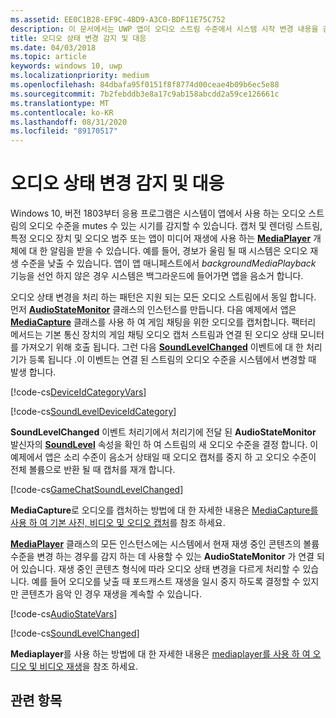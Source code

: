 ```yaml
---
ms.assetid: EE0C1B28-EF9C-4BD9-A3C0-BDF11E75C752
description: 이 문서에서는 UWP 앱이 오디오 스트림 수준에서 시스템 시작 변경 내용을 감지 하 고 응답 하는 방법을 설명 합니다.
title: 오디오 상태 변경 감지 및 대응
ms.date: 04/03/2018
ms.topic: article
keywords: windows 10, uwp
ms.localizationpriority: medium
ms.openlocfilehash: 84dbafa95f0151f8f8774d00ceae4b09b6ec5e88
ms.sourcegitcommit: 7b2febddb3e8a17c9ab158abcdd2a59ce126661c
ms.translationtype: MT
ms.contentlocale: ko-KR
ms.lasthandoff: 08/31/2020
ms.locfileid: "89170517"
---
```

# <a name="detect-and-respond-to-audio-state-changes"></a>오디오 상태 변경 감지 및 대응
Windows 10, 버전 1803부터 응용 프로그램은 시스템이 앱에서 사용 하는 오디오 스트림의 오디오 수준을 mutes 수 있는 시기를 감지할 수 있습니다. 캡처 및 렌더링 스트림, 특정 오디오 장치 및 오디오 범주 또는 앱이 미디어 재생에 사용 하는 [**MediaPlayer**](/uwp/api/Windows.Media.Playback.MediaPlayer) 개체에 대 한 알림을 받을 수 있습니다. 예를 들어, 경보가 울림 될 때 시스템은 오디오 재생 수준을 낮출 수 있습니다. 앱이 앱 매니페스트에서 *backgroundMediaPlayback* 기능을 선언 하지 않은 경우 시스템은 백그라운드에 들어가면 앱을 음소거 합니다. 

오디오 상태 변경을 처리 하는 패턴은 지원 되는 모든 오디오 스트림에서 동일 합니다. 먼저 [**AudioStateMonitor**](/uwp/api/windows.media.audio.audiostatemonitor) 클래스의 인스턴스를 만듭니다. 다음 예제에서 앱은 [**MediaCapture**](/uwp/api/Windows.Media.Capture.MediaCapture) 클래스를 사용 하 여 게임 채팅을 위한 오디오를 캡처합니다. 팩터리 메서드는 기본 통신 장치의 게임 채팅 오디오 캡처 스트림과 연결 된 오디오 상태 모니터를 가져오기 위해 호출 됩니다.  그런 다음 [**SoundLevelChanged**](/uwp/api/windows.media.audio.audiostatemonitor.soundlevelchanged) 이벤트에 대 한 처리기가 등록 됩니다 .이 이벤트는 연결 된 스트림의 오디오 수준을 시스템에서 변경할 때 발생 합니다.

[!code-cs[DeviceIdCategoryVars](./code/SimpleCameraPreview_Win10/cs/MainPage.xaml.cs#SnippetDeviceIdCategoryVars)]

[!code-cs[SoundLevelDeviceIdCategory](./code/SimpleCameraPreview_Win10/cs/MainPage.xaml.cs#SnippetSoundLevelDeviceIdCategory)]

**SoundLevelChanged** 이벤트 처리기에서 처리기에 전달 된 **AudioStateMonitor** 발신자의 [**SoundLevel**](/uwp/api/windows.media.audio.audiostatemonitor.soundlevel) 속성을 확인 하 여 스트림의 새 오디오 수준을 결정 합니다. 이 예제에서 앱은 소리 수준이 음소거 상태일 때 오디오 캡처를 중지 하 고 오디오 수준이 전체 볼륨으로 반환 될 때 캡처를 재개 합니다.

[!code-cs[GameChatSoundLevelChanged](./code/SimpleCameraPreview_Win10/cs/MainPage.xaml.cs#SnippetGameChatSoundLevelChanged)]

**MediaCapture**로 오디오를 캡처하는 방법에 대 한 자세한 내용은 [MediaCapture를 사용 하 여 기본 사진, 비디오 및 오디오 캡처](basic-photo-video-and-audio-capture-with-MediaCapture.md)를 참조 하세요.

[**MediaPlayer**](/uwp/api/Windows.Media.Playback.MediaPlayer) 클래스의 모든 인스턴스에는 시스템에서 현재 재생 중인 콘텐츠의 볼륨 수준을 변경 하는 경우를 감지 하는 데 사용할 수 있는 **AudioStateMonitor** 가 연결 되어 있습니다. 재생 중인 콘텐츠 형식에 따라 오디오 상태 변경을 다르게 처리할 수 있습니다. 예를 들어 오디오를 낮출 때 포드캐스트 재생을 일시 중지 하도록 결정할 수 있지만 콘텐츠가 음악 인 경우 재생을 계속할 수 있습니다. 

[!code-cs[AudioStateVars](./code/MediaPlayer_RS1/cs/MainPage.xaml.cs#SnippetAudioStateVars)]

[!code-cs[SoundLevelChanged](./code/MediaPlayer_RS1/cs/MainPage.xaml.cs#SnippetSoundLevelChanged)]

**Mediaplayer**를 사용 하는 방법에 대 한 자세한 내용은 [mediaplayer를 사용 하 여 오디오 및 비디오 재생](play-audio-and-video-with-mediaplayer.md)을 참조 하세요. 

## <a name="related-topics"></a>관련 항목